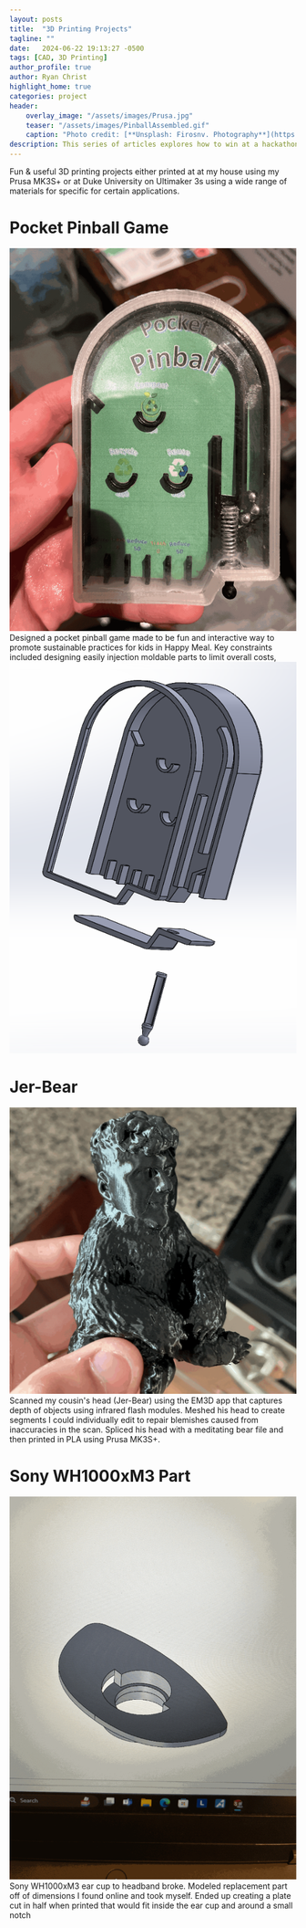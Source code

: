 ```yaml
---
layout: posts
title:  "3D Printing Projects"
tagline: ""
date:   2024-06-22 19:13:27 -0500
tags: [CAD, 3D Printing]
author_profile: true
author: Ryan Christ
highlight_home: true
categories: project
header:
    overlay_image: "/assets/images/Prusa.jpg"
    teaser: "/assets/images/PinballAssembled.gif"
    caption: "Photo credit: [**Unsplash: Firosnv. Photography**](https://unsplash.com/@firosnv)"
description: This series of articles explores how to win at a hackathon even if you don't win the hackathon itself. The third post explores how to build on your momentum and push your hackathon ideas out into the world.
---
```

Fun & useful 3D printing projects either printed at at my house using my Prusa MK3S+ or at Duke University on Ultimaker 3s using a wide range of materials for specific for certain applications.

# Pocket Pinball Game
![pinball](/assets/images/PinballAssembled.gif)
Designed a pocket pinball game made to be fun and interactive way to promote sustainable practices for kids in Happy Meal. Key constraints included designing easily injection moldable parts to limit overall costs,
![pinball](/assets/images/PinballCAD.png)

# Jer-Bear
![jer](/assets/images/Jer1.gif)
Scanned my cousin's head (Jer-Bear) using the EM3D app that captures depth of objects using infrared flash modules. Meshed his head to create segments I could individually edit to repair blemishes caused from inaccuracies in the scan. Spliced his head with a meditating bear file and then printed in PLA using Prusa MK3S+.

# Sony WH1000xM3 Part
![sony](/assets/images/SonyCAD.gif)
Sony WH1000xM3 ear cup to headband broke. Modeled replacement part off of dimensions I found online and took myself. Ended up creating a plate cut in half when printed that would fit inside the ear cup and around a small notch 
